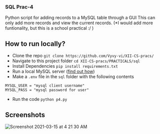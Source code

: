 ### SQL Prac-4 

Python script for adding records to a MySQL table through a GUI
This can only add more records and view the current records.
(*I would add more funtionality, but this is a school practical :/ )

## How to run locally?

- Clone the repo
`git clone https://github.com/Vyvy-vi/XII-CS-pracs/`
- Navigate to this project folder
`cd XII-CS-pracs/PRACTICALS/sql`
- Install Dependencies
`pip install requirements.txt`
- Run a local MySQL server ([find out how](https://dev.mysql.com/doc/mysql-getting-started/en/))
- Make a `.env` file in the `sql` folder with the following contents
```
MYSQL_USER = "mysql client username"
MYSQL_PASS = "mysql password for user"
``` 
- Run the code
`python p4.py`

## Screenshots
![Screenshot 2021-03-15 at 4 21 30 AM](https://user-images.githubusercontent.com/62864373/111087156-fd123a80-8545-11eb-94e7-71a18e4d5309.png)
